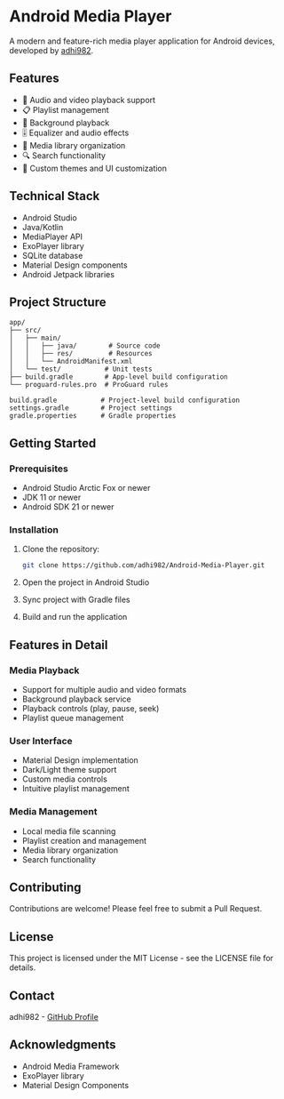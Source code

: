 # Android Media Player

A modern and feature-rich media player application for Android devices, developed by [adhi982](https://github.com/adhi982).

## Features

- 🎵 Audio and video playback support
- 📋 Playlist management
- 🔄 Background playback
- 🎚️ Equalizer and audio effects
- 📁 Media library organization
- 🔍 Search functionality
- 🎨 Custom themes and UI customization

## Technical Stack

- Android Studio
- Java/Kotlin
- MediaPlayer API
- ExoPlayer library
- SQLite database
- Material Design components
- Android Jetpack libraries

## Project Structure

```
app/
├── src/
│   ├── main/
│   │   ├── java/        # Source code
│   │   ├── res/         # Resources
│   │   └── AndroidManifest.xml
│   └── test/           # Unit tests
├── build.gradle        # App-level build configuration
└── proguard-rules.pro  # ProGuard rules

build.gradle           # Project-level build configuration
settings.gradle        # Project settings
gradle.properties      # Gradle properties
```

## Getting Started

### Prerequisites

- Android Studio Arctic Fox or newer
- JDK 11 or newer
- Android SDK 21 or newer

### Installation

1. Clone the repository:
   ```bash
   git clone https://github.com/adhi982/Android-Media-Player.git
   ```

2. Open the project in Android Studio

3. Sync project with Gradle files

4. Build and run the application

## Features in Detail

### Media Playback
- Support for multiple audio and video formats
- Background playback service
- Playback controls (play, pause, seek)
- Playlist queue management

### User Interface
- Material Design implementation
- Dark/Light theme support
- Custom media controls
- Intuitive playlist management

### Media Management
- Local media file scanning
- Playlist creation and management
- Media library organization
- Search functionality

## Contributing

Contributions are welcome! Please feel free to submit a Pull Request.

## License

This project is licensed under the MIT License - see the LICENSE file for details.

## Contact

adhi982 - [GitHub Profile](https://github.com/adhi982)

## Acknowledgments

- Android Media Framework
- ExoPlayer library
- Material Design Components 